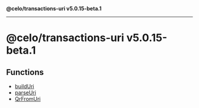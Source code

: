 **@celo/transactions-uri v5.0.15-beta.1**

***

# @celo/transactions-uri v5.0.15-beta.1

## Functions

- [buildUri](functions/buildUri.md)
- [parseUri](functions/parseUri.md)
- [QrFromUri](functions/QrFromUri.md)
